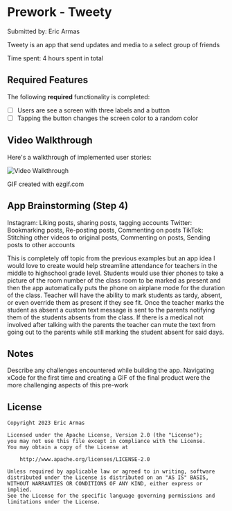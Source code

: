 # Prework - Tweety

Submitted by: Eric Armas

Tweety is an app that send updates and media to a select group of friends 

Time spent: 4 hours spent in total

## Required Features

The following **required** functionality is completed:

- [ ] Users are see a screen with three labels and a button
- [ ] Tapping the button changes the screen color to a random color
 
## Video Walkthrough

Here's a walkthrough of implemented user stories:

<img src='https://i.imgur.com/a/qIWixQc.gif' title='Video Walkthrough' width='' alt='Video Walkthrough' />

<!-- Replace this with whatever GIF tool you used! -->
GIF created with ezgif.com
<!-- Recommended tools:
[Kap](https://getkap.co/) for macOS
[ScreenToGif](https://www.screentogif.com/) for Windows
[peek](https://github.com/phw/peek) for Linux. -->

## App Brainstorming (Step 4)
Instagram: Liking posts, sharing posts, tagging accounts
Twitter: Bookmarking posts, Re-posting posts, Commenting on posts
TikTok: Stitching other videos to original posts, Commenting on posts, Sending posts to other accounts

This is completely off topic from the previous examples but an app idea I would love to create would help streamline attendance for teachers in the middle to highschool grade level.
Students would use thier phones to take a picture of the room number of the class room to be marked as present and then the app automatically puts the phone on airplane mode for the duration of the class.
Teacher will have the ability to mark students as tardy, absent, or even override them as present if they see fit.
Once the teacher marks the student as absent a custom text message is sent to the parents notifying them of the students absents from the class.
If there is a medical not involved after talking with the parents the teacher can mute the text from going out to the parents while still marking the student absent for said days.
## Notes

Describe any challenges encountered while building the app.
Navigating xCode for the first time and creating a GIF of the final product were the more challenging aspects of this pre-work

## License

    Copyright 2023 Eric Armas

    Licensed under the Apache License, Version 2.0 (the "License");
    you may not use this file except in compliance with the License.
    You may obtain a copy of the License at

        http://www.apache.org/licenses/LICENSE-2.0

    Unless required by applicable law or agreed to in writing, software
    distributed under the License is distributed on an "AS IS" BASIS,
    WITHOUT WARRANTIES OR CONDITIONS OF ANY KIND, either express or implied.
    See the License for the specific language governing permissions and
    limitations under the License.
